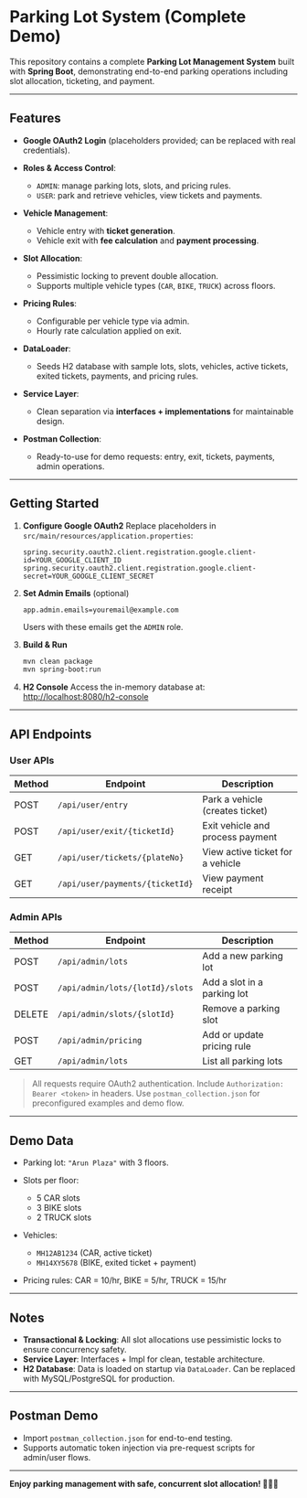 # Parking Lot System (Complete Demo)

This repository contains a complete **Parking Lot Management System** built with **Spring Boot**, demonstrating end-to-end parking operations including slot allocation, ticketing, and payment.

---

## Features

* **Google OAuth2 Login** (placeholders provided; can be replaced with real credentials).
* **Roles & Access Control**:

    * `ADMIN`: manage parking lots, slots, and pricing rules.
    * `USER`: park and retrieve vehicles, view tickets and payments.
* **Vehicle Management**:

    * Vehicle entry with **ticket generation**.
    * Vehicle exit with **fee calculation** and **payment processing**.
* **Slot Allocation**:

    * Pessimistic locking to prevent double allocation.
    * Supports multiple vehicle types (`CAR`, `BIKE`, `TRUCK`) across floors.
* **Pricing Rules**:

    * Configurable per vehicle type via admin.
    * Hourly rate calculation applied on exit.
* **DataLoader**:

    * Seeds H2 database with sample lots, slots, vehicles, active tickets, exited tickets, payments, and pricing rules.
* **Service Layer**:

    * Clean separation via **interfaces + implementations** for maintainable design.
* **Postman Collection**:

    * Ready-to-use for demo requests: entry, exit, tickets, payments, admin operations.

---

## Getting Started

1. **Configure Google OAuth2**
   Replace placeholders in `src/main/resources/application.properties`:

   ```properties
   spring.security.oauth2.client.registration.google.client-id=YOUR_GOOGLE_CLIENT_ID
   spring.security.oauth2.client.registration.google.client-secret=YOUR_GOOGLE_CLIENT_SECRET
   ```

2. **Set Admin Emails** (optional)

   ```properties
   app.admin.emails=youremail@example.com
   ```

   Users with these emails get the `ADMIN` role.

3. **Build & Run**

   ```bash
   mvn clean package
   mvn spring-boot:run
   ```

4. **H2 Console**
   Access the in-memory database at: [http://localhost:8080/h2-console](http://localhost:8080/h2-console)

---

## API Endpoints

### **User APIs**

| Method | Endpoint                        | Description                      |
| ------ | ------------------------------- | -------------------------------- |
| POST   | `/api/user/entry`               | Park a vehicle (creates ticket)  |
| POST   | `/api/user/exit/{ticketId}`     | Exit vehicle and process payment |
| GET    | `/api/user/tickets/{plateNo}`   | View active ticket for a vehicle |
| GET    | `/api/user/payments/{ticketId}` | View payment receipt             |

### **Admin APIs**

| Method | Endpoint                        | Description                 |
| ------ | ------------------------------- | --------------------------- |
| POST   | `/api/admin/lots`               | Add a new parking lot       |
| POST   | `/api/admin/lots/{lotId}/slots` | Add a slot in a parking lot |
| DELETE | `/api/admin/slots/{slotId}`     | Remove a parking slot       |
| POST   | `/api/admin/pricing`            | Add or update pricing rule  |
| GET    | `/api/admin/lots`               | List all parking lots       |

> All requests require OAuth2 authentication. Include `Authorization: Bearer <token>` in headers.
> Use `postman_collection.json` for preconfigured examples and demo flow.

---

## Demo Data

* Parking lot: `"Arun Plaza"` with 3 floors.
* Slots per floor:

    * 5 CAR slots
    * 3 BIKE slots
    * 2 TRUCK slots
* Vehicles:

    * `MH12AB1234` (CAR, active ticket)
    * `MH14XY5678` (BIKE, exited ticket + payment)
* Pricing rules: CAR = 10/hr, BIKE = 5/hr, TRUCK = 15/hr

---

## Notes

* **Transactional & Locking**: All slot allocations use pessimistic locks to ensure concurrency safety.
* **Service Layer**: Interfaces + Impl for clean, testable architecture.
* **H2 Database**: Data is loaded on startup via `DataLoader`. Can be replaced with MySQL/PostgreSQL for production.

---

## Postman Demo

* Import `postman_collection.json` for end-to-end testing.
* Supports automatic token injection via pre-request scripts for admin/user flows.

---

**Enjoy parking management with safe, concurrent slot allocation! 🚗🛵🚚**
